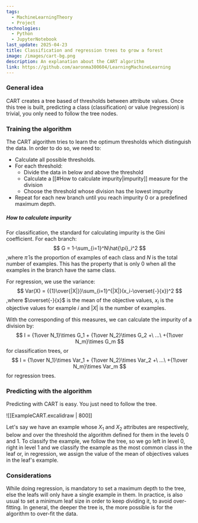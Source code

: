 ```yaml
---
tags:
  - MachineLearningTheory
  - Project
technologies:
  - Python
  - JupyterNotebook
last_update: 2025-04-23
title: Classification and regression trees to grow a forest
image: /images/cart-bg.png
description: An explanation about the CART algorithm 
link: https://github.com/aaronma300604/LearningMachineLearning
---
```


### General idea

CART creates a tree based of thresholds  between attribute values.  Once this tree is built, predicting a class (classification) or value (regression) is trivial, you only need to follow the tree nodes. 

### Training the algorithm 

The CART algorithm tries to learn the optimum thresholds which distinguish the data. In order to do so, we need to:

- Calculate all possible thresholds.
- For each threshold:
	-  Divide the data in below and above the threshold
	- Calculate a [[#How to calculate impurity|impurity]] measure for the division
	- Choose the threshold whose division has the lowest impurity
- Repeat for each new branch until you reach impurity 0 or a predefined maximum depth.  

##### How to calculate impurity

For classification, the standard for calculating impurity is the Gini coefficient. For each branch:
$$
G = 1-\sum_{i=1}^N\hat{\pi}_i^2
$$
,where $\hat{\pi}$ is the proportion of examples of each class and $N$ is the total number of examples.
This has the property that is only 0 when all the examples in the branch have the same class.

For regression, we use the variance:
$$
Var(X) = {{1}\over{|X|}}\sum_{i=1}^{|X|}(x_i-\overset{-}{x})^2 
$$
,where $\overset{-}{x}$ is the mean of the objective values, $x_i$ is the objective values for example $i$ and $|X|$ is the number of examples.

With the corresponding of this measures, we can calculate the impurity of a division by:
$$
I = {1\over N_1}\times G_1 + {1\over N_2}\times G_2 +\ ...\ +{1\over N_m}\times G_m 
$$
for classification trees, or
$$
I = {1\over N_1}\times Var_1 + {1\over N_2}\times Var_2 +\ ...\ +{1\over N_m}\times Var_m 
$$
for regression trees.

### Predicting with the algorithm

Predicting with CART is easy. You just need to follow the tree. 

![[ExampleCART.excalidraw | 800]]

Let's say we have an example whose $X_1$ and $X_2$ attributes are respectively, below and over the threshold the algorithm defined for them in the levels 0 and 1. To classify the example, we follow the tree, so we go left in level 0, right in level 1 and we classify the example as the most common class in the leaf or, in regression, we assign the value of the mean of objectives values in the leaf's example. 

### Considerations

While doing regression, is mandatory to set a maximum depth to the tree, else the leafs will only have a single example in them. In practice, is also usual to set a minimum leaf size in order to keep dividing it, to avoid over-fitting. In general, the deeper the tree is, the more possible is for the algorithm to over-fit the data.


